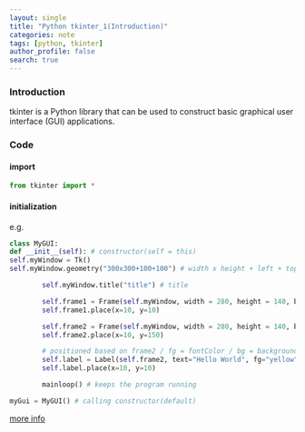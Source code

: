 ```yaml
---
layout: single
title: "Python tkinter_1(Introduction)"
categories: note
tags: [python, tkinter]
author_profile: false
search: true
---
```


### Introduction

tkinter is a Python library that can be used to construct basic graphical user interface (GUI) applications.

### Code

#### import

```python
from tkinter import *
```

#### initialization

e.g.

```python
class MyGUI:
def __init__(self): # constructor(self = this)
self.myWindow = Tk()
self.myWindow.geometry("300x300+100+100") # width x height + left + top

        self.myWindow.title("title") # title

        self.frame1 = Frame(self.myWindow, width = 280, height = 140, bg="yellow")
        self.frame1.place(x=10, y=10)

        self.frame2 = Frame(self.myWindow, width = 280, height = 140, bg="green")
        self.frame2.place(x=10, y=150)

        # positioned based on frame2 / fg = fontColor / bg = backgroundColor
        self.label = Label(self.frame2, text="Hello World", fg="yellow", bg="green")
        self.label.place(x=10, y=10)

        mainloop() # keeps the program running

myGui = MyGUI() # calling constructor(default)
```

[more info](https://docs.python.org/3/library/tkinter.html)
